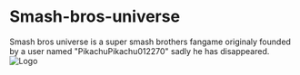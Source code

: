 # Smash-bros-universe
Smash bros universe is a super smash brothers fangame originaly founded by a user named "PikachuPikachu012270" sadly he has disappeared.  
![Logo](https://cdn.discordapp.com/attachments/551877519968829441/552041122403188747/Logo.png)
